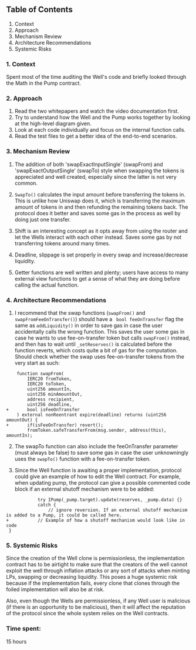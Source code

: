 ## Table of Contents

1. Context
2. Approach
3. Mechanism Review
4. Architecture Recommendations
5. Systemic Risks

### 1. Context

Spent most of the time auditing the Well's code and briefly looked through the Math in the Pump contract. 

### 2. Approach

1. Read the two whitepapers and watch the video documentation first.
2. Try to understand how the Well and the Pump works together by looking at the high-level diagram given.
3. Look at each code individually and focus on the internal function calls.
4. Read the test files to get a better idea of the end-to-end scenarios.

### 3. Mechanism Review

1. The addition of both 'swapExactInputSingle' (swapFrom) and 'swapExactOutputSingle' (swapTo) style when swapping the tokens is appreciated and well created, especially since the latter is not very common. 

2. `SwapTo()` calculates the input amount before transferring the tokens in. This is unlike how Uniswap does it, which is transferring the maximum amount of tokens in and then refunding the remaining tokens back. The protocol does it better and saves some gas in the process as well by doing just one transfer. 

3. Shift is an interesting concept as it opts away from using the router and let the Wells interact with each other instead. Saves some gas by not transferring tokens around many times. 

4. Deadline, slippage is set properly in every swap and increase/decrease liquidity. 

5. Getter functions are well written and plenty; users have access to many external view functions to get a sense of what they are doing before calling the actual function.

### 4. Architecture Recommendations

1. I recommend that the swap functions (`swapFrom()` and `swapFromFeeOnTransfer()`) should have a ` bool feeOnTransfer` flag the same as `addLiquidity()` in order to save gas in case the user accidentally calls the wrong function. This saves the user some gas in case he wants to use fee-on-transfer token but calls `swapFrom()` instead, and then has to wait until `_setReserves()` is calculated before the function reverts, which costs quite a bit of gas for the computation. Should check whether the swap uses fee-on-transfer tokens from the very start as such:

```
    function swapFrom(
        IERC20 fromToken,
        IERC20 toToken,
        uint256 amountIn,
        uint256 minAmountOut,
        address recipient,
        uint256 deadline,
+       bool isFeeOnTransfer
    ) external nonReentrant expire(deadline) returns (uint256 amountOut) {
+       if(isFeeOnTransfer) revert();
        fromToken.safeTransferFrom(msg.sender, address(this), amountIn);
```

2. The swapTo function can also include the feeOnTransfer parameter (must always be false) to save some gas in case the user unknowningly uses the `swapTo()` function with a fee-on-transfer token.

3. Since the Well function is awaiting a proper implementation, protocol could give an example of how to edit the Well contract. For example, when updating pump, the protocol can give a possible commented code block if an external shutoff mechanism were to be added:

```
            try IPump(_pump.target).update(reserves, _pump.data) {}
            catch {
                // ignore reversion. If an external shutoff mechanism is added to a Pump, it could be called here.
+           // Example of how a shutoff mechanism would look like in code
 }
```

### 5. Systemic Risks

Since the creation of the Well clone is permissionless, the implementation contract has to be airtight to make sure that the creators of the well cannot exploit the well through inflation attacks or any sort of attacks when minting LPs, swapping or decreasing liquidity. This poses a huge systemic risk because if the implementation fails, every clone that clones through the foiled implementation will also be at risk.

Also, even though the Wells are permissionless, if any Well user is malicious (if there is an opportunity to be malicious), then it will affect the reputation of the protocol since the whole system relies on the Well contracts.


### Time spent:
15 hours